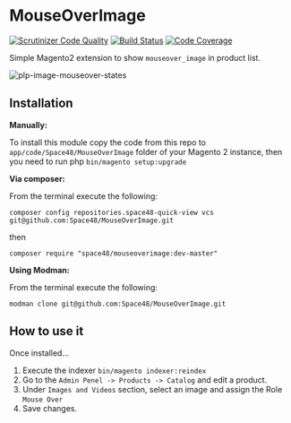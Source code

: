 # MouseOverImage
[![Scrutinizer Code Quality](https://scrutinizer-ci.com/g/Space48/MouseOverImage/badges/quality-score.png?b=master&s=986facce0d5ea9e46ed1249d5d8857ae3d2d9cfb)](https://scrutinizer-ci.com/g/Space48/MouseOverImage/?branch=master)
[![Build Status](https://scrutinizer-ci.com/g/Space48/MouseOverImage/badges/build.png?b=master&s=c7e441ea1e92ab0502a6788e39caca51e7b46f6c)](https://scrutinizer-ci.com/g/Space48/MouseOverImage/build-status/master)
[![Code Coverage](https://scrutinizer-ci.com/g/Space48/MouseOverImage/badges/coverage.png?b=master&s=fd6591d20cd1dfb98aed4fdbcce46986ef1e4bd4)](https://scrutinizer-ci.com/g/Space48/MouseOverImage/?branch=master)

Simple Magento2 extension to show `mouseover_image` in product list.

![plp-image-mouseover-states](https://cloud.githubusercontent.com/assets/14164128/23297878/28a5370e-fa73-11e6-8692-da5fc6138a18.png)

## Installation

**Manually:**

To install this module copy the code from this repo to `app/code/Space48/MouseOverImage` folder of your Magento 2 instance, then you need to run php `bin/magento setup:upgrade`

**Via composer:**

From the terminal execute the following:

`composer config repositories.space48-quick-view vcs git@github.com:Space48/MouseOverImage.git`

then

`composer require "space48/mouseoverimage:dev-master"`

**Using Modman:**

From the terminal execute the following:

`modman clone git@github.com:Space48/MouseOverImage.git`

## How to use it

Once installed...

1. Execute the indexer `bin/magento indexer:reindex`
2. Go to the `Admin Penel -> Products -> Catalog` and edit a product.
3. Under `Images and Videos` section, select an image and assign the Role `Mouse Over`
4. Save changes.
